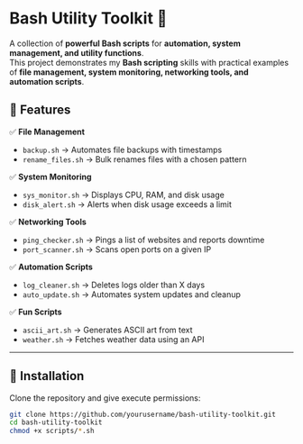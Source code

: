 # **Bash Utility Toolkit** 🚀  

A collection of **powerful Bash scripts** for **automation, system management, and utility functions**.  
This project demonstrates my **Bash scripting** skills with practical examples of **file management, system monitoring, networking tools, and automation scripts**.  

## **📌 Features**  

✅ **File Management**  
- `backup.sh` → Automates file backups with timestamps  
- `rename_files.sh` → Bulk renames files with a chosen pattern  

✅ **System Monitoring**  
- `sys_monitor.sh` → Displays CPU, RAM, and disk usage  
- `disk_alert.sh` → Alerts when disk usage exceeds a limit  

✅ **Networking Tools**  
- `ping_checker.sh` → Pings a list of websites and reports downtime  
- `port_scanner.sh` → Scans open ports on a given IP  

✅ **Automation Scripts**  
- `log_cleaner.sh` → Deletes logs older than X days  
- `auto_update.sh` → Automates system updates and cleanup  

✅ **Fun Scripts**  
- `ascii_art.sh` → Generates ASCII art from text  
- `weather.sh` → Fetches weather data using an API  

---

## **🔧 Installation**  

Clone the repository and give execute permissions:  
```bash
git clone https://github.com/yourusername/bash-utility-toolkit.git
cd bash-utility-toolkit
chmod +x scripts/*.sh
